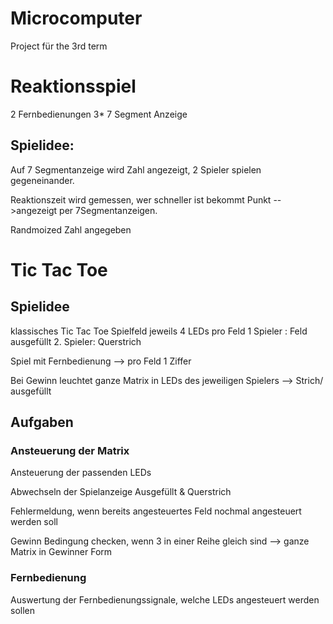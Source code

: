 # Microcomputer
Project für the 3rd term

# Reaktionsspiel

2 Fernbedienungen
3* 7 Segment Anzeige

## Spielidee:

Auf 7 Segmentanzeige wird Zahl angezeigt, 2 Spieler spielen gegeneinander.

Reaktionszeit wird gemessen, wer schneller ist bekommt Punkt -->angezeigt per 7Segmentanzeigen.

Randmoized Zahl angegeben


# Tic Tac Toe

## Spielidee
klassisches Tic Tac Toe 
Spielfeld jeweils 4 LEDs pro Feld
1 Spieler : Feld ausgefüllt
2. Spieler: Querstrich

Spiel mit Fernbedienung --> pro Feld 1 Ziffer

Bei Gewinn leuchtet ganze Matrix in LEDs des jeweiligen Spielers --> Strich/ ausgefüllt

## Aufgaben 

### Ansteuerung der Matrix

Ansteuerung der passenden LEDs

Abwechseln der Spielanzeige Ausgefüllt & Querstrich

Fehlermeldung, wenn bereits angesteuertes Feld nochmal angesteuert werden soll

Gewinn Bedingung checken, wenn 3 in einer Reihe gleich sind --> ganze Matrix in Gewinner Form

### Fernbedienung 

Auswertung der Fernbedienungssignale, welche LEDs angesteuert werden sollen

